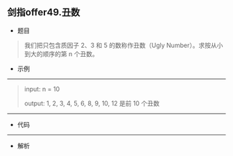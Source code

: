 剑指offer49.丑数
----------
 - 题目
>我们把只包含质因子 2、3 和 5 的数称作丑数（Ugly Number）。求按从小到大的顺序的第 n 个丑数。
>
 - 示例
 ----------
> input: n = 10
> 
> output: 1, 2, 3, 4, 5, 6, 8, 9, 10, 12 是前 10 个丑数
 ----------
 - 代码
 >
>
    
  ----------
 - 解析
 > 